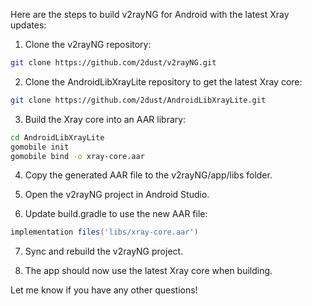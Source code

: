 Here are the steps to build v2rayNG for Android with the latest Xray updates:

1. Clone the v2rayNG repository:

```bash
git clone https://github.com/2dust/v2rayNG.git
```

2. Clone the AndroidLibXrayLite repository to get the latest Xray core: 

```bash 
git clone https://github.com/2dust/AndroidLibXrayLite.git
```

3. Build the Xray core into an AAR library:

```bash
cd AndroidLibXrayLite
gomobile init
gomobile bind -o xray-core.aar
```

4. Copy the generated AAR file to the v2rayNG/app/libs folder.

5. Open the v2rayNG project in Android Studio.

6. Update build.gradle to use the new AAR file:

```groovy
implementation files('libs/xray-core.aar') 
```

7. Sync and rebuild the v2rayNG project. 

8. The app should now use the latest Xray core when building.

Let me know if you have any other questions!
